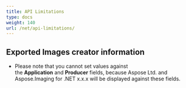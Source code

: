 ```yaml
---
title: API Limitations
type: docs
weight: 140
url: /net/api-limitations/
---
```


## **Exported Images creator information**
- Please note that you cannot set values against the **Application** and **Producer** fields, because Aspose Ltd. and Aspose.Imaging for .NET x.x.x will be displayed against these fields.
